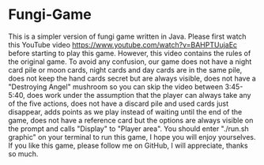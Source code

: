 # Fungi-Game
This is a simpler version of fungi game written in Java. Please first watch this YouTube video https://www.youtube.com/watch?v=BAHPTUujaEc before starting to play this game. However, this video contains the rules of the original game. To avoid any confusion, our game does not have a night card pile or moon cards, night cards and day cards are in the same pile, does not keep the hand cards secret but are always visible, does not have a "Destroying Angel" mushroom so you can skip the video between 3:45-5:40, does work under the assumption that the player can always take any of the five actions, does not have a discard pile and used cards just disappear, adds points as we play instead of waiting until the end of the game, does not have a reference card but the options are always visible on the prompt and calls "Display" to "Player area". You should enter "./run.sh graphic" on your terminal to run this game, I hope you will enjoy yourselves. If you like this game, please follow me on GitHub, I will appreciate, thanks so much. 
